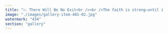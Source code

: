 ```yaml
---
title: "📉 There Will Be No Exit<br /><br />The faith is strong—until it isn’t. Until one whale sells. Then another. Then everyone.<br /><br />You told yourself you'd never panic. You believed in diamond hands. In scarcity. In the halving. But markets don’t care what you believe.<br /><br />They care about liquidity. And when the selling starts, it vanishes.<br /><br />The bids disappear. The floors dissolve. And you’re not early anymore—you’re alone, in freefall, trying to exit a belief system with no door.<br /><br />Because here’s the truth:<br /><br />You’re not trading an asset. You’re trapped inside a story.<br /><br />And that story is unwinding—tick by tick, wallet by wallet."
image: "./images/gallery-item-401-02.jpg"
watermark: "434"
section: "gallery"
---
```

